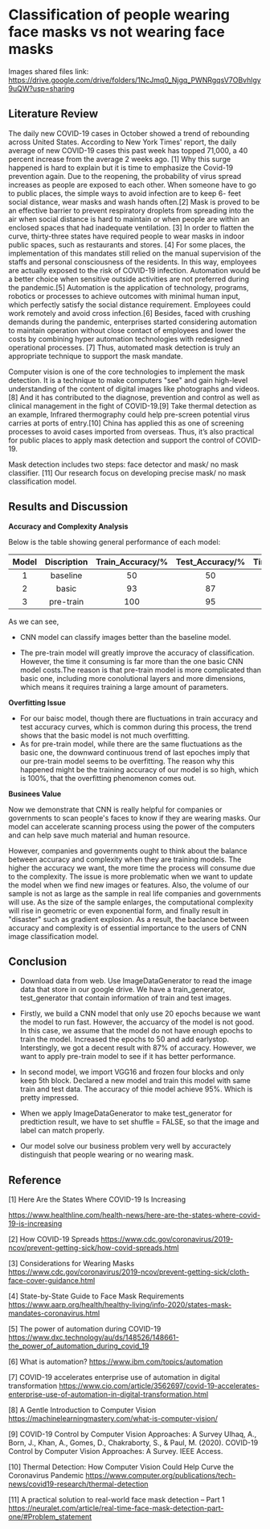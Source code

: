 # Classification of people wearing face masks vs not wearing face masks

Images shared files link:
https://drive.google.com/drive/folders/1NcJmq0_Njgq_PWNRgqsV7OBvhlgy9uQW?usp=sharing

## Literature Review

The daily new COVID-19 cases in October showed a trend of rebounding across United States. According to New York Times' report, the daily average of new COVID-19 cases this past week has topped 71,000, a 40 percent increase from the average 2 weeks ago. [1] Why this surge happened is hard to explain but it is time to emphasize the Covid-19 prevention again. Due to the reopening, the probability of virus spread increases as people are exposed to each other. When someone have to go to public places, the simple ways to avoid infection are to keep 6- feet social distance, wear masks and wash hands often.[2] Mask is proved to be an effective barrier to prevent respiratory droplets from spreading into the air when social distance is hard to maintain or when people are within an enclosed spaces that had inadequate ventilation.  [3] In order to flatten the curve, thirty-three states have required people to wear masks in indoor public spaces, such as restaurants and stores. [4] For some places, the implementation of this mandates still relied on the manual supervision of the staffs and personal consciousness of the residents. In this way, employees are actually exposed to the risk of COVID-19 infection. Automation would be a better choice when sensitive outside activities are not preferred during the pandemic.[5] Automation is the application of technology, programs, robotics or processes to achieve outcomes with minimal human input, which perfectly satisfy the social distance requirement. Employees could work remotely and avoid cross infection.[6] Besides, faced with crushing demands during the pandemic, enterprises started considering automation to maintain operation without close contact of employees and lower the costs by combining hyper automation technologies with redesigned operational processes. [7] Thus, automated mask detection is truly an appropriate technique to support the mask mandate.  

Computer vision is one of the core technologies to implement the mask detection. It is a technique to make computers "see" and gain high-level understanding of the content of digital images like photographs and videos. [8] And it has contributed to the diagnose, prevention and control as well as clinical management in the fight of COVID-19.[9] Take thermal detection as an example, Infrared thermography could help pre-screen potential virus carries at ports of entry.[10] China has applied this as one of screening processes to avoid cases imported from overseas. Thus, it’s also practical for public places to apply mask detection and support the control of COVID-19. 

Mask detection includes two steps: face detector and mask/ no mask classifier. [11] Our research focus on developing precise mask/ no mask classification model. 


## Results and Discussion
**Accuracy and Complexity Analysis**

Below is the table showing general performance of each model: 

|Model|Discription| Train_Accuracy/% |Test_Accuracy/%|Time_Consuming/s|
|:----:|:----:|:----:| :----: |:----:|
|1|baseline|50|50|\|
|2|basic|93|87|668|
|3|pre-train|100|95|2791|

As we can see, 
* CNN model can classify images better than the baseline model.

* The pre-train model will greatly improve the accuracy of classification. However, the time it consuming is far more than the one basic CNN model costs.The reason is that pre-train model is more complicated than basic one, including more conolutional layers and more dimensions, which means it requires training a large amount of parameters. 

**Overfitting Issue**
* For our baisc model, though there are fluctuations in train accuracy and test accuracy curves, which is common during this process, the trend shows that the basic model is not much overfitting.
* As for pre-train model, while there are the same fluctuations as the basic one, the downward continuous trend of last epoches imply that our pre-train model seems to be overfitting. The reason why this happened might be the training accuracy of our model is so high, which is 100%, that the overfitting phenomenon comes out.

**Businees Value**

Now we demonstrate that CNN is really helpful for companies or governments to scan people's faces to know if they are wearing masks. Our model can accelerate scanning process using the power of the computers and can help save much material and human resource.

However, companies and governments ought to think about the balance between accuracy and complexity when they are training models. The higher the accuracy we want, the more time the process will consume due to the complexity. The issue is more problematic when we want to update the model when we find new images or features. Also, the volume of our sample is not as large as the sample in real life companies and governments will use. As the size of the sample enlarges, the computational complexity will rise in geometric or even exponential form, and finally result in "disaster" such as gradient explosion. As a result, the baclance between accuracy and complexity is of essential importance to the users of CNN image classification model.

## Conclusion

*   Download data from web. Use ImageDataGenerator to read the image data that store in our google drive. We have a train_generator, test_generator that contain information of train and test images. 

*   Firstly, we build a CNN model that only use 20 epochs because we want the model to run fast. However, the accuarcy of the model is not good. In this case, we assume that the model do not have enough epochs to train the model. Increased the epochs to 50 and add earlystop. Interstingly, we got a decent result with 87% of accuracy. However, we want to apply pre-train model to see if it has better performance.

*   In second model, we import VGG16 and frozen four blocks and only keep 5th block. Declared a new model and train this model with same train and test data. The accuracy of thie model achieve 95%. Which is pretty impressed.

*   When we apply ImageDataGenerator to make test_generator for predtiction result, we have to set shuffle = FALSE, so that the image and label can match properly.

*   Our model solve our business problem very well by accuractely distinguish that people wearing or no wearing mask.

## Reference

[1] Here Are the States Where COVID-19 Is Increasing

https://www.healthline.com/health-news/here-are-the-states-where-covid-19-is-increasing

[2] How COVID-19 Spreads
https://www.cdc.gov/coronavirus/2019-ncov/prevent-getting-sick/how-covid-spreads.html

[3] Considerations for Wearing Masks
https://www.cdc.gov/coronavirus/2019-ncov/prevent-getting-sick/cloth-face-cover-guidance.html

[4] State-by-State Guide to Face Mask Requirements
https://www.aarp.org/health/healthy-living/info-2020/states-mask-mandates-coronavirus.html

[5] The power of automation during COVID-19
https://www.dxc.technology/au/ds/148526/148661-the_power_of_automation_during_covid_19

[6] What is automation?
https://www.ibm.com/topics/automation

[7] COVID-19 accelerates enterprise use of automation in digital transformation
https://www.cio.com/article/3562697/covid-19-accelerates-enterprise-use-of-automation-in-digital-transformation.html

[8] A Gentle Introduction to Computer Vision
https://machinelearningmastery.com/what-is-computer-vision/

[9] COVID-19 Control by Computer Vision Approaches: A Survey
Ulhaq, A., Born, J., Khan, A., Gomes, D., Chakraborty, S., & Paul, M. (2020). COVID-19 Control by Computer Vision Approaches: A Survey. IEEE Access.

[10] Thermal Detection: How Computer Vision Could Help Curve the Coronavirus Pandemic
https://www.computer.org/publications/tech-news/covid19-research/thermal-detection

[11] A practical solution to real-world face mask detection – Part 1
https://neuralet.com/article/real-time-face-mask-detection-part-one/#Problem_statement
